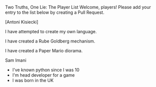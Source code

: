 Two Truths, One Lie: The Player List
Welcome, players! Please add your entry to the list below by creating a Pull Request.

<!--

Sameer (Example)
I have climbed Mount Fuji.

I once won a hot-dog eating contest.

I can speak fluent Klingon.

-->

<!-- ⬇️ COPY THE TEMPLATE BELOW THIS LINE ⬇️ -->

[Antoni Kisiecki]

I have attempted to create my own language.

I have created a Rube Goldberg mechanism.

I have created a Paper Mario diorama.


Sam Imani

-   I've known python since I was 10
-   I'm head developer for a game
-   I was born in the UK
